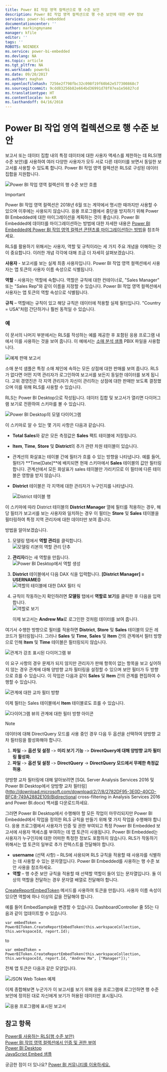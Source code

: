 ```yaml
---
title: Power BI 작업 영역 컬렉션으로 행 수준 보안
description: Power BI 작업 영역 컬렉션으로 행 수준 보안에 대한 세부 정보
services: power-bi-embedded
documentationcenter: ''
author: markingmyname
manager: kfile
editor: ''
tags: ''
ROBOTS: NOINDEX
ms.service: power-bi-embedded
ms.devlang: NA
ms.topic: article
ms.tgt_pltfrm: NA
ms.workload: powerbi
ms.date: 09/20/2017
ms.author: maghan
ms.openlocfilehash: 7256e2f798fbc32c098f19f60b62e577300868c7
ms.sourcegitcommit: 9cdd83256b82e664bd36991d78f87ea1e56827cd
ms.translationtype: HT
ms.contentlocale: ko-KR
ms.lasthandoff: 04/16/2018
---
```

# <a name="row-level-security-with-power-bi-workspace-collections"></a>Power BI 작업 영역 컬렉션으로 행 수준 보안

보고서 또는 데이터 집합 내의 특정 데이터에 대한 사용자 액세스를 제한하는 데 RLS(행 수준 보안)를 사용하여 여러 다양한 사용자가 모두 서로 다른 데이터를 보면서 동일한 보고서를 사용할 수 있도록 합니다. Power BI 작업 영역 컬렉션은 RLS로 구성된 데이터 집합을 지원합니다.

![Power BI 작업 영역 컬렉션의 행 수준 보안 흐름](media/row-level-security/flow-1.png)

> [!IMPORTANT]
> Power BI 작업 영역 컬렉션은 2018년 6월 또는 계약에서 명시한 때까지만 사용할 수 있으며 이후에는 사용되지 않습니다. 응용 프로그램에서 중단을 방지하기 위해 Power BI Embedded에 대한 마이그레이션을 계획하는 것이 좋습니다. Power BI Embedded에 데이터를 마이그레이션하는 방법에 대한 자세한 내용은 [Power BI Embedded에 Power BI 작업 영역 컬렉션 콘텐츠를 마이그레이션하는 방법](https://powerbi.microsoft.com/documentation/powerbi-developer-migrate-from-powerbi-embedded/)을 참조하세요.

RLS를 활용하기 위해서는 사용자, 역할 및 규칙이라는 세 가지 주요 개념을 이해하는 것이 중요합니다. 이러한 개념 각각에 대해 조금 더 자세히 살펴보겠습니다.

**사용자** - 보고서를 보는 실제 최종 사용자입니다. Power BI 작업 영역 컬렉션에서 사용자는 앱 토큰의 사용자 이름 속성으로 식별됩니다.

**역할** - 사용자는 역할에 속합니다. 역할은 규칙에 대한 컨테이너로, "Sales Manager" 또는 "Sales Rep"와 같이 이름을 지정할 수 있습니다. Power BI 작업 영역 컬렉션에서 사용자는 앱 토큰의 역할 속성으로 식별됩니다.

**규칙** – 역할에는 규칙이 있고 해당 규칙은 데이터에 적용할 실제 필터입니다. "Country = USA"처럼 간단하거나 훨씬 동적일 수 있습니다.

### <a name="example"></a>예

이 문서의 나머지 부분에서는 RLS를 작성하는 예를 제공한 후 포함된 응용 프로그램 내에서 이를 사용하는 것을 보여 줍니다. 이 예에서는 [소매 분석 샘플](http://go.microsoft.com/fwlink/?LinkID=780547) PBIX 파일을 사용합니다.

![예제 판매 보고서](media/row-level-security/scenario-2.png)

소매 분석 샘플은 특정 소매 체인에 속하는 모든 상점에 대한 판매를 보여 줍니다. RLS가 없다면 어떤 지역 관리자가 로그인하여 보고서를 보든지 동일한 데이터를 보게 됩니다. 고위 경영진은 각 지역 관리자가 자신이 관리하는 상점에 대한 판매만 보도록 결정했으며 이를 위해 RLS를 사용할 수 있습니다.

RLS는 Power BI Desktop으로 작성됩니다. 데이터 집합 및 보고서가 열리면 다이어그램 보기로 전환하여 스키마를 볼 수 있습니다.

![Power BI Desktop의 모델 다이어그램](media/row-level-security/diagram-view-3.png)

이 스키마로 알 수 있는 몇 가지 사항은 다음과 같습니다.

* **Total Sales**와 같은 모든 측정값은 **Sales** 팩트 테이블에 저장됩니다.
* **Item**, **Time**, **Store** 및 **District**의 추가 관련 차원 테이블이 있습니다.
* 관계선의 화살표는 테이블 간에 필터가 흐를 수 있는 방향을 나타냅니다. 예를 들어, 필터가 **Time[Date]**에 배치되면 현재 스키마에서 **Sales** 테이블의 값만 필터링합니다. 관계선에서 모든 화살표가 sales 테이블만 가리키므로 이 필터에 다른 테이블은 영향을 받지 않습니다.
* **District** 테이블은 각 지역에 대한 관리자가 누구인지를 나타냅니다.
  
  ![District 테이블 행](media/row-level-security/district-table-4.png)

이 스키마에 따라 District 테이블의 **District Manager** 열에 필터를 적용하는 경우, 해당 필터가 보고서를 보는 사용자와 일치하는 경우 이 필터는 **Store** 및 **Sales** 테이블을 필터링하여 특정 지역 관리자에 대한 데이터만 보여 줍니다.

방법을 알아보겠습니다.

1. 모델링 탭에서 **역할 관리**를 클릭합니다.  
   ![모델링 리본의 역할 관리 단추](media/row-level-security/modeling-tab-5.png)
2. **관리자**라는 새 역할을 만듭니다.  
   ![Power BI Desktop에서 역할 생성](media/row-level-security/manager-role-6.png)
3. **District** 테이블에서 다음 DAX 식을 입력합니다. **[District Manager] = USERNAME()**  
   ![역할의 테이블에 대한 DAX 필터 식](media/row-level-security/manager-role-7.png)
4. 규칙이 작동하는지 확인하려면 **모델링** 탭에서 **역할로 보기**를 클릭한 후 다음을 입력합니다.  
   ![역할로 보기](media/row-level-security/view-as-roles-8.png)

   이제 보고서는 **Andrew Ma**로 로그인한 것처럼 데이터를 보여 줍니다.

여기서 수행한 방향으로 필터를 적용하면 **District**, **Store** 및 **Sales** 테이블의 모든 레코드가 필터링됩니다. 그러나 **Sales** 및 **Time**, **Sales** 및 **Item** 간의 관계에서 필터 방향으로 인해 **Item** 및 **Time** 테이블은 필터링되지 않습니다.

![관계가 강조 표시된 다이어그램 뷰](media/row-level-security/diagram-view-9.png)

이 요구 사항의 경우 문제가 되지 않지만 관리자가 판매 항목이 없는 항목을 보고 싶어하지 않는 경우 관계에 대해 양방향 교차 필터링을 설정할 수 있으며 보안 필터가 두 방향으로 흐를 수 있습니다. 이 작업은 다음과 같이 **Sales** 및 **Item** 간의 관계를 편집하여 수행할 수 있습니다.

![관계에 대한 교차 필터 방향](media/row-level-security/edit-relationship-10.png)

이제 필터는 Sales 테이블에서 **Item** 테이블로도 흐를 수 있습니다.

![다이어그램 뷰의 관계에 대한 필터 방향 아이콘](media/row-level-security/diagram-view-11.png)

> [!NOTE]
> 데이터에 대해 DirectQuery 모드를 사용 중인 경우 다음 두 옵션을 선택하여 양방향 교차 필터링을 활성화해야 합니다.

1. **파일** -> **옵션 및 설정** -> **미리 보기 기능** -> **DirectQuery에 대해 양방향 교차 필터링 활성화**.
2. **파일** -> **옵션 및 설정** -> **DirectQuery** -> **DirectQuery 모드에서 무제한 측정값 허용**.

양방향 교차 필터링에 대해 알아보려면 [SQL Server Analysis Services 2016 및 Power BI Desktop에서 양방향 교차 필터링](http://download.microsoft.com/download/2/7/8/2782DF95-3E0D-40CD-BFC8-749A2882E109/Bidirectional cross-filtering in Analysis Services 2016 and Power BI.docx) 백서를 다운로드하세요.

그러면 Power BI Desktop에서 수행해야 할 모든 작업이 마무리되지만 Power BI Embedded에서 작업을 정의한 RLS 규칙을 만들기 위해 몇 가지 작업을 수행해야 합니다. 응용 프로그램에서 사용자가 인증 및 권한 부여되고 특정 Power BI Embedded 보고서에 사용자 액세스를 부여하는 데 앱 토큰이 사용됩니다. Power BI Embedded는 사용자가 누구인지에 대한 어떠한 특정한 정보도 포함하지 않습니다. RLS가 작동하기 위해서는 앱 토큰의 일부로 추가 컨텍스트를 전달해야 합니다.

* **username** (선택 사항) – RLS에 사용되며 RLS 규칙을 적용할 때 사용자를 식별하는 데 사용할 수 있는 문자열입니다. Power BI Embedded를 사용하는 행 수준 보안 사용을 참조하세요.
* **역할** – 행 수준 보안 규칙을 적용할 때 선택할 역할이 들어 있는 문자열입니다. 둘 이상의 역할을 전달하는 경우 문자열 배열로 전달해야 합니다.

[CreateReportEmbedToken](https://docs.microsoft.com/dotnet/api/microsoft.powerbi.security.powerbitoken?redirectedfrom=MSDN#Microsoft_PowerBI_Security_PowerBIToken_CreateReportEmbedToken_System_String_System_String_System_String_System_DateTime_System_String_System_Collections_Generic_IEnumerable_System_String__) 메서드를 사용하여 토큰을 만듭니다. 사용자 이름 속성이 있으면 역할에 하나 이상의 값을 전달해야 합니다.

예를 들어 EmbedSample을 변경할 수 있습니다. DashboardController 줄 55는 다음과 같이 업데이트할 수 있습니다.

    var embedToken = PowerBIToken.CreateReportEmbedToken(this.workspaceCollection, this.workspaceId, report.Id);

to

    var embedToken = PowerBIToken.CreateReportEmbedToken(this.workspaceCollection, this.workspaceId, report.Id, "Andrew Ma", ["Manager"]);'

전체 앱 토큰은 다음과 같은 모양입니다.

![JSON Web Token 예제](media/row-level-security/app-token-string-12.png)

이제 종합해보면 누군가가 이 보고서를 보기 위해 응용 프로그램에 로그인하면 행 수준 보안에 정의된 대로 자신에게 보기가 허용된 데이터만 표시됩니다.

![응용 프로그램에 표시된 보고서](media/row-level-security/dashboard-13.png)

## <a name="see-also"></a>참고 항목

[Power를 사용하는 RLS(행 수준 보안)](https://powerbi.microsoft.com/documentation/powerbi-admin-rls/)  
[Power BI 작업 영역 컬렉션에서 인증 및 권한 부여](app-token-flow.md)  
[Power BI Desktop](https://powerbi.microsoft.com/documentation/powerbi-desktop-get-the-desktop/)  
[JavaScript Embed 샘플](https://microsoft.github.io/PowerBI-JavaScript/demo/)  

궁금한 점이 더 있나요? [Power BI 커뮤니티를 이용하세요.](http://community.powerbi.com/)